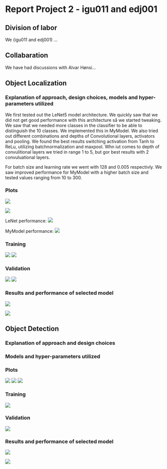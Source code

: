 # Report Project 2 - igu011 and edj001

## Division of labor

We (igu011 and edj001) ...

## Collabaration

We have had discussions with Alvar Hønsi...

## Object Localization

### Explanation of approach, design choices, models and hyper-parameters utilized

We first tested out the LeNet5 model architecture. We quickly saw that we did not get good performance with this architecture så we started tweaking. We saw that we needed more classes in the classifier to be able to distinguish the 10 classes. We implemented this in MyModel. We also tried out different combinations and depths of Convolutional layers, activators and pooling. We found the best results switching activation from Tanh to ReLu, utilizing batchnormalization and maxpool. Whn iut comes to depth of convulitional layers we tried in range 1 to 5, but gor best results with 2 convuluational layers.

For batch size and learning rate we went with 128 and 0.005 respectivly. We saw improved performance for MyModel with a higher batch size and tested values ranging from 10 to 300.



### Plots
![](./assets/LeNet_epoch.png)

![](./assets/MyModel_epoch.png)

LeNet performance:
![](./assets/lenet_performance.png)


MyModel performance:
![](./assets/mymodel_performance.png)


### Training

![](./assets/LeNet_training_pred.png)
![](./assets/MyModel_training.png)


### Validation

![](./assets/LeNet_val_pred.png)
![](./assets/MyModel_validation.png)

### Results and performance of selected model
![](./assets/test_performance.png)

![](./assets/test_pred.png)


## Object Detection

### Explanation of approach and design choices

### Models and hyper-parameters utilized


### Plots
![](./assets/AlexNet_detection.png)
![](./assets/training_loss_detection_mymodel.png)
![](./assets/detection_performance.png)

### Training

![](./assets/detection_train.png)


### Validation
![](./assets/detection_val.png)

### Results and performance of selected model

![](./assets/detection_mymodel_test_performance.png)

![](./assets/detection_test.png)
